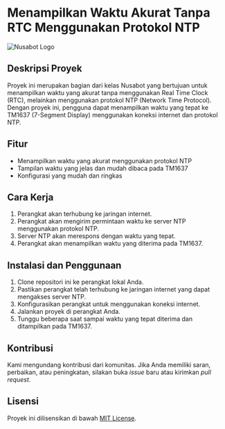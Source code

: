 # Menampilkan Waktu Akurat Tanpa RTC Menggunakan Protokol NTP

![Nusabot Logo](https://nusabot.id/images/logo/logo-login.svg)

## Deskripsi Proyek

Proyek ini merupakan bagian dari kelas Nusabot yang bertujuan untuk menampilkan waktu yang akurat tanpa menggunakan Real Time Clock (RTC), melainkan menggunakan protokol NTP (Network Time Protocol). Dengan proyek ini, pengguna dapat menampilkan waktu yang tepat ke TM1637 (7-Segment Display) menggunakan koneksi internet dan protokol NTP.

## Fitur

- Menampilkan waktu yang akurat menggunakan protokol NTP
- Tampilan waktu yang jelas dan mudah dibaca pada TM1637
- Konfigurasi yang mudah dan ringkas

## Cara Kerja

1. Perangkat akan terhubung ke jaringan internet.
2. Perangkat akan mengirim permintaan waktu ke server NTP menggunakan protokol NTP.
3. Server NTP akan merespons dengan waktu yang tepat.
4. Perangkat akan menampilkan waktu yang diterima pada TM1637.

## Instalasi dan Penggunaan

1. Clone repositori ini ke perangkat lokal Anda.
2. Pastikan perangkat telah terhubung ke jaringan internet yang dapat mengakses server NTP.
3. Konfigurasikan perangkat untuk menggunakan koneksi internet.
4. Jalankan proyek di perangkat Anda.
5. Tunggu beberapa saat sampai waktu yang tepat diterima dan ditampilkan pada TM1637.

## Kontribusi

Kami mengundang kontribusi dari komunitas. Jika Anda memiliki saran, perbaikan, atau peningkatan, silakan buka *issue* baru atau kirimkan *pull request*.

## Lisensi

Proyek ini dilisensikan di bawah [MIT License](LICENSE).
